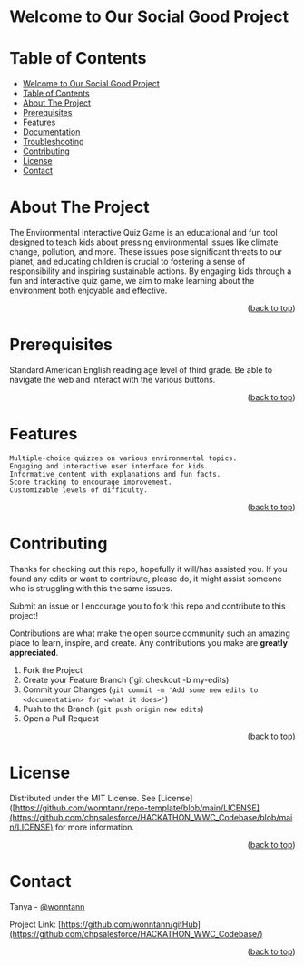 # Welcome to Our Social Good Project



<div id="top"></div>

# Table of Contents
- [Welcome to Our Social Good Project](#welcome-to-our-social-good-project)
- [Table of Contents](#table-of-contents)
- [About The Project](#about-the-project)
- [Prerequisites](#prerequisites)
- [Features](#features)
- [Documentation](#documentation)
- [Troubleshooting](#troubleshooting)
- [Contributing](#contributing)
- [License](#license)
- [Contact](#contact)



# About The Project
The Environmental Interactive Quiz Game is an educational and fun tool designed to teach kids about pressing environmental issues like climate change, pollution, and more. These issues pose significant threats to our planet, and educating children is crucial to fostering a sense of responsibility and inspiring sustainable actions. By engaging kids through a fun and interactive quiz game, we aim to make learning about the environment both enjoyable and effective.
<p align="right">(<a href="#top">back to top</a>)</p>



# Prerequisites
Standard American English reading age level of third grade. Be able to navigate the web and interact with the various buttons.
<p align="right">(<a href="#top">back to top</a>)</p>


# Features

    Multiple-choice quizzes on various environmental topics.
    Engaging and interactive user interface for kids.
    Informative content with explanations and fun facts.
    Score tracking to encourage improvement.
    Customizable levels of difficulty.
<p align="right">(<a href="#top">back to top</a>)</p>


# Contributing
Thanks for checking out this repo, hopefully it will/has assisted you. If you found any edits or want to contribute, please do, it might assist someone who is struggling with this the same issues.

Submit an issue or I encourage you to fork this repo and contribute to this project!

Contributions are what make the open source community such an amazing place to learn, inspire, and create. Any contributions you make are **greatly appreciated**.

1. Fork the Project
2. Create your Feature Branch (`git checkout -b my-edits)
3. Commit your Changes (`git commit -m 'Add some new edits to <documentation> for <what it does>'`)
4. Push to the Branch (`git push origin new edits`)
5. Open a Pull Request
<p align="right">(<a href="#top">back to top</a>)</p>

# License
Distributed under the MIT License. See [License]([https://github.com/wonntann/repo-template/blob/main/LICENSE](https://github.com/chpsalesforce/HACKATHON_WWC_Codebase/blob/main/LICENSE) for more information.

<p align="right">(<a href="#top">back to top</a>)</p>

# Contact
Tanya - [@wonntann](https://twitter.com/wonntann)

Project Link: [https://github.com/wonntann/gitHub](https://github.com/chpsalesforce/HACKATHON_WWC_Codebase/)

<p align="right">(<a href="#top">back to top</a>)</p>




